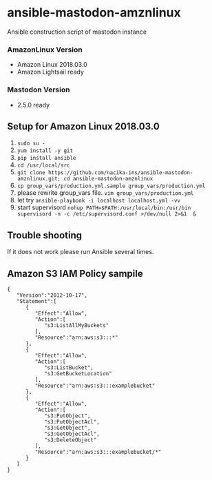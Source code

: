 # ansible-mastodon-amznlinux

Ansible construction script of mastodon instance

### AmazonLinux Version

- Amazon Linux 2018.03.0
- Amazon Lightsail ready

### Mastodon Version

- 2.5.0 ready

## Setup for Amazon Linux 2018.03.0

1. `sudo su -`
2. `yum install -y git`
3. `pip install ansible`
4. `cd /usr/local/src`
5. `git clone https://github.com/nacika-ins/ansible-mastodon-amznlinux.git; cd ansible-mastodon-amznlinux`
6. `cp group_vars/production.yml.sample group_vars/production.yml`
7. please rewrite group_vars file. `vim group_vars/production.yml`
8. let try `ansible-playbook -i localhost localhost.yml -vv`
9. start supervisord `nohup PATH=$PATH:/usr/local/bin:/usr/bin supervisord -n -c /etc/supervisord.conf >/dev/null 2>&1  &`

## Trouble shooting

If it does not work please run Ansible several times.

## Amazon S3 IAM Policy sampile

```
{
   "Version":"2012-10-17",
   "Statement":[
      {
         "Effect":"Allow",
         "Action":[
            "s3:ListAllMyBuckets"
         ],
         "Resource":"arn:aws:s3:::*"
      },
      {
         "Effect":"Allow",
         "Action":[
            "s3:ListBucket",
            "s3:GetBucketLocation"
         ],
         "Resource":"arn:aws:s3:::examplebucket"
      },
      {
         "Effect":"Allow",
         "Action":[
            "s3:PutObject",
            "s3:PutObjectAcl",
            "s3:GetObject",
            "s3:GetObjectAcl",
            "s3:DeleteObject"
         ],
         "Resource":"arn:aws:s3:::examplebucket/*"
      }
   ]
}
```
